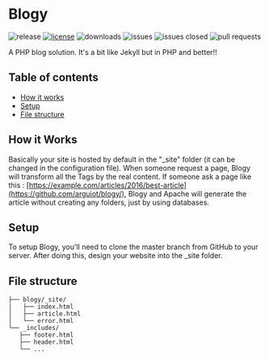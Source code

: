# Blogy

![release](https://img.shields.io/github/release/arguiot/blogy.svg)
[![license](https://img.shields.io/github/license/arguiot/blogy.svg)](https://opensource.org/licenses/MIT)
![downloads](https://img.shields.io/github/downloads/arguiot/blogy/latest/total.svg)
![issues](https://img.shields.io/github/issues/arguiot/blogy.svg)
![issues closed](https://img.shields.io/github/issues-closed/arguiot/blogy.svg)
![pull requests](https://img.shields.io/github/issues-pr/arguiot/blogy.svg)

A PHP blog solution. It's a bit like Jekyll but in PHP and better!!

## Table of contents

* [How it works](#how-it-works)
* [Setup](#setup)
* [File structure](#file-structure)

## How it Works

Basically your site is hosted by default in the "_site" folder (it can be changed in the configuration file). When someone request a page, Blogy will transform all the Tags by the real content. If someone ask a page like this : [https://example.com/articles/2016/best-article](https://github.com/arguiot/blogy/), Blogy and Apache will generate the article without creating any folders, just by using databases.

## Setup

To setup Blogy, you'll need to clone the master branch from GitHub to your server.
After doing this, design your website into the _site folder.

## File structure

 ```
├── blogy/_site/
|   ├── index.html
│   ├── article.html
│   └── error.html
└── _includes/
    ├── footer.html
    ├── header.html
    └── ...
 ```
